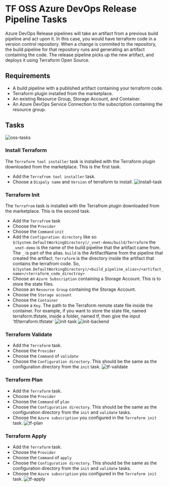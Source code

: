 # TF OSS Azure DevOps Release Pipeline Tasks
Azure DevOps Release pipelines will take an artifact from a previous build pipeline and act upon it. In this case, you would have terraform code in a version control repository. When a change is commited to the repository, the build pipeline for that repository runs and generating an artifact containing the code. The release pipeline picks up the new artifact, and deploys it using Terraform Open Source.

## Requirements
- A build pipeline with a published artifact containing your terraform code.
- Terraform plugin installed from the marketplace.
- An existing Resource Group, Storage Account, and Container.
- An Azure DevOps Service Connection to the subscription containing the resource group.

## Tasks
![oss-tasks](../images/oss-tasks.png)
### Install Terraform 
The ```Terraform tool installer``` task is installed with the Terraform plugin downloaded from the marketplace. This is the first task.
- Add the ```Terrafrom tool installer``` task.
- Choose a ```Dispaly name``` and ```Version``` of terraform to install.
![install-task](../images/install-tf-task.png)
### Terraform Init
The ```Terrafrom``` task is installed with the Terrafrom plugin downloaded from the marketplace. This is the second task.
- Add the ```Terrafrom``` task
- Choose the ```Provider```
- Choose the ```Command``` ```init```
- Add the ```Configuration directory``` like so ```$(System.DefaultWorkingDirectory)/_vnet-demo/build/Terraform``` the ```_vnet-demo``` is the name of the build pipeline that the artifact came from. The ```_``` is part of the alias. ```build``` is the ArtifactName from the pipeline that created the artifact. ```Terraform``` is the directory inside the artifact that contains the terrafrom code. So, ```$(System.DefaultWorkingDirectory)/<build_pipeline_alias>/<artifact_name>/<terraform_code_directroy>```
- Choose an ```Azure Subscription``` containing a Storage Account. This is to store the state files.
- Choose an ```Resource Group``` containing the Storage Account.
- Choose the ```Storage account```
- Choose the ```Container```
- Choose a ```Key```. The path to the Terraform remote state file inside the container. For example, if you want to store the state file, named terraform.tfstate, inside a folder, named tf, then give the input 'tf/terraform.tfstate'
![init-task](../images/init-task.png)
![init-backend](../images/init-backend.png)

### Terraform Validate
- Add the ```Terraform``` task.
- Choose the ```Provider```
- Choose the ```Command``` of ```validate```
- Choose the ```Configuration directory```. This should be the same as the configuration directory from the ```init``` task.
![tf-validate](../images/validate.png)

### Terraform Plan
- Add the ```Terraform``` task.
- Choose the ```Provider```
- Choose the ```Command``` of ```plan```
- Choose the ```Configuration directory```. This should be the same as the configuration directory from the ```init``` and ```validate``` tasks.
- Choose the ```Azure subscription``` you configured in the ```Terraform init``` task.
![tf-plan](../images/plan.png)

### Terraform Apply
- Add the ```Terraform``` task.
- Choose the ```Provider```
- Choose the ```Command``` of ```apply```
- Choose the ```Configuration directory```. This should be the same as the configuration directory from the ```init``` and ```validate``` tasks.
- Choose the ```Azure subscription``` you configured in the ```Terraform init``` task.
![tf-apply](../images/apply.png)